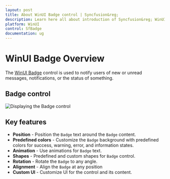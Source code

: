 ```yaml
---
layout: post
title: About WinUI Badge control | Syncfusion&reg;
description: Learn here all about introduction of Syncfusion&reg; WinUI Badge control, which is used to notify users of new or unread messages, notifications, and more.
platform: WinUI
control: SfBadge
documentation: ug
---
```


# WinUI Badge Overview

The [WinUI Badge](https://www.syncfusion.com/winui-controls/badge) control is used to notify users of new or unread messages, notifications, or the status of something. 

## Badge control

![Displaying the Badge control](Getting-Started_images/Overview.gif)

## Key features

* **Position** - Position the `Badge` text around the `Badge` content.
* **Predefined colors** - Customize the `Badge` background with predefined colors for success, warning, error, and information states.
* **Animation** - Use animations for `Badge` text.
* **Shapes** - Predefined and custom shapes for `Badge` control.
* **Rotation** - Rotate the `Badge` to any angle.
* **Alignment** - Align the `Badge` at any position
* **Custom UI** - Customize UI for the control and its content.


